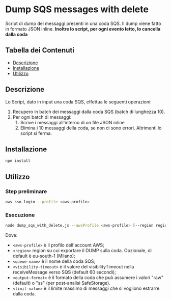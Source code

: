 # Dump SQS messages with delete

Script di dump dei messaggi presenti in una coda SQS. Il dump viene fatto in formato JSON inline.
**Inoltre lo script, per ogni evento letto, lo cancella dalla coda**

## Tabella dei Contenuti

- [Descrizione](#descrizione)
- [Installazione](#installazione)
- [Utilizzo](#utilizzo)

## Descrizione

Lo Script, dato in input una coda SQS, effettua le seguenti operazioni:
1) Recupero in batch dei messaggi dalla coda SQS (batch di lunghezza 10).
2) Per ogni batch di messaggi:
   1) Scrive i messaggi all'interno di un file JSON inline
   2) Elimina i 10 messaggi della coda, se non ci sono errori. Altrimenti lo script si ferma.

## Installazione

```bash
npm install
```

## Utilizzo
### Step preliminare

```bash
aws sso login --profile <aws-profile>
```

### Esecuzione
```bash
node dump_sqs_with_delete.js --awsProfile <aws-profile> [--region region] --queueName <queue-name> [--visibilityTimeout <visibility-timeout>] [--limit <limit-value>]
```
Dove:
- `<aws-profile>` è il profilo dell'account AWS;
- `<region>` region su cui exportare il DUMP sulla coda. Opzionale, di default è eu-south-1 (Milano);
- `<queue-name>` è il nome della coda SQS;
- `<visibility-timeout>` è il valore del visibilityTimeout nella receiveMessage verso SQS (default 60 secondi);
- `<output-format>` è il formato della coda che può assumere i valori "raw" (default) o "ss" (per post-analisi SafeStorage).
- `<limit-value>` è il limite massimo di messaggi che si vogliono estrarre dalla coda.